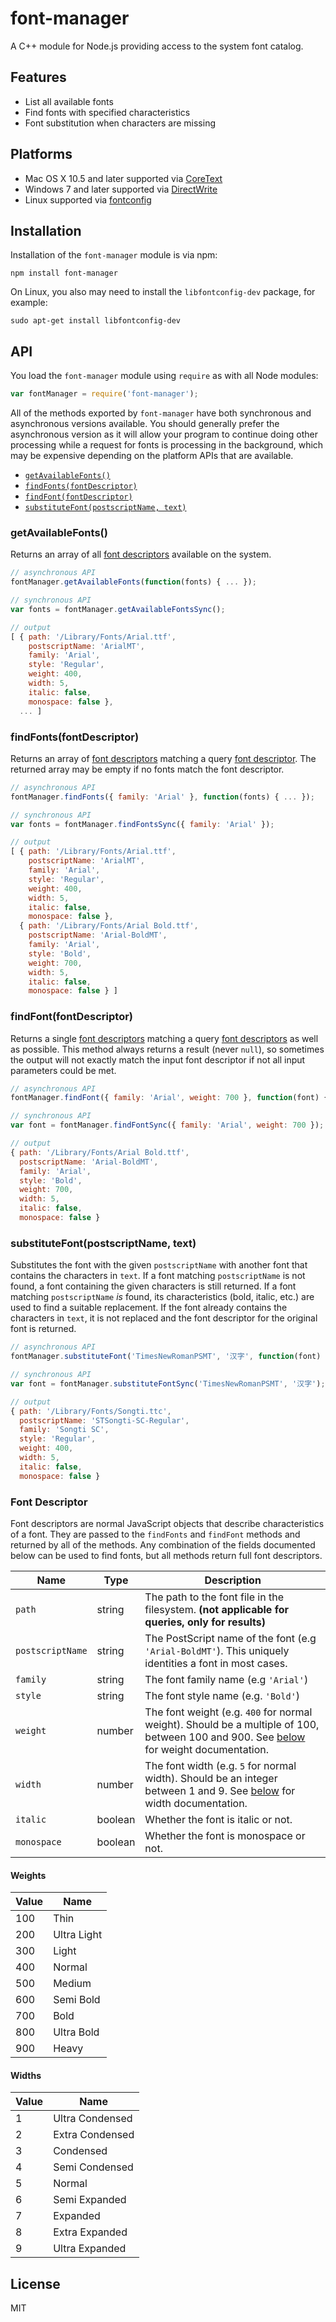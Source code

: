 # font-manager

A C++ module for Node.js providing access to the system font catalog.

## Features

* List all available fonts
* Find fonts with specified characteristics
* Font substitution when characters are missing

## Platforms

* Mac OS X 10.5 and later supported via [CoreText](https://developer.apple.com/library/mac/documentation/Carbon/reference/CoreText_Framework_Ref/_index.html)
* Windows 7 and later supported via [DirectWrite](http://msdn.microsoft.com/en-us/library/windows/desktop/dd368038(v=vs.85).aspx)
* Linux supported via [fontconfig](http://www.freedesktop.org/software/fontconfig)

## Installation

Installation of the `font-manager` module is via npm:

    npm install font-manager

On Linux, you also may need to install the `libfontconfig-dev` package, for example:

    sudo apt-get install libfontconfig-dev

## API

You load the `font-manager` module using `require` as with all Node modules:

```javascript
var fontManager = require('font-manager');
```

All of the methods exported by `font-manager` have both synchronous and asynchronous versions available.
You should generally prefer the asynchronous version as it will allow your program to continue doing other
processing while a request for fonts is processing in the background, which may be expensive depending on
the platform APIs that are available.

* [`getAvailableFonts()`](#getavailablefonts)
* [`findFonts(fontDescriptor)`](#findfontsfontdescriptor)
* [`findFont(fontDescriptor)`](#findfontfontdescriptor)
* [`substituteFont(postscriptName, text)`](#substitutefontpostscriptname-text)

### getAvailableFonts()

Returns an array of all [font descriptors](#font-descriptor) available on the system.

```javascript
// asynchronous API
fontManager.getAvailableFonts(function(fonts) { ... });

// synchronous API
var fonts = fontManager.getAvailableFontsSync();

// output
[ { path: '/Library/Fonts/Arial.ttf',
    postscriptName: 'ArialMT',
    family: 'Arial',
    style: 'Regular',
    weight: 400,
    width: 5,
    italic: false,
    monospace: false },
  ... ]
```

### findFonts(fontDescriptor)

Returns an array of [font descriptors](#font-descriptor) matching a query 
[font descriptor](#font-descriptor). 
The returned array may be empty if no fonts match the font descriptor.

```javascript
// asynchronous API
fontManager.findFonts({ family: 'Arial' }, function(fonts) { ... });

// synchronous API
var fonts = fontManager.findFontsSync({ family: 'Arial' });

// output
[ { path: '/Library/Fonts/Arial.ttf',
    postscriptName: 'ArialMT',
    family: 'Arial',
    style: 'Regular',
    weight: 400,
    width: 5,
    italic: false,
    monospace: false },
  { path: '/Library/Fonts/Arial Bold.ttf',
    postscriptName: 'Arial-BoldMT',
    family: 'Arial',
    style: 'Bold',
    weight: 700,
    width: 5,
    italic: false,
    monospace: false } ]
```

### findFont(fontDescriptor)

Returns a single [font descriptors](#font-descriptor) matching a query
[font descriptors](#font-descriptor) as well as possible. This method
always returns a result (never `null`), so sometimes the output will not 
exactly match the input font descriptor if not all input parameters
could be met.

```javascript
// asynchronous API
fontManager.findFont({ family: 'Arial', weight: 700 }, function(font) { ... });

// synchronous API
var font = fontManager.findFontSync({ family: 'Arial', weight: 700 });

// output
{ path: '/Library/Fonts/Arial Bold.ttf',
  postscriptName: 'Arial-BoldMT',
  family: 'Arial',
  style: 'Bold',
  weight: 700,
  width: 5,
  italic: false,
  monospace: false }
```

### substituteFont(postscriptName, text)

Substitutes the font with the given `postscriptName` with another font
that contains the characters in `text`.  If a font matching `postscriptName`
is not found, a font containing the given characters is still returned.  If
a font matching `postscriptName` *is* found, its characteristics (bold, italic, etc.)
are used to find a suitable replacement.  If the font already contains the characters
in `text`, it is not replaced and the font descriptor for the original font is returned.

```javascript
// asynchronous API
fontManager.substituteFont('TimesNewRomanPSMT', '汉字', function(font) { ... });

// synchronous API
var font = fontManager.substituteFontSync('TimesNewRomanPSMT', '汉字');

// output
{ path: '/Library/Fonts/Songti.ttc',
  postscriptName: 'STSongti-SC-Regular',
  family: 'Songti SC',
  style: 'Regular',
  weight: 400,
  width: 5,
  italic: false,
  monospace: false }
```

### Font Descriptor

Font descriptors are normal JavaScript objects that describe characteristics of
a font.  They are passed to the `findFonts` and `findFont` methods and returned by
all of the methods.  Any combination of the fields documented below can be used to 
find fonts, but all methods return full font descriptors.

Name             | Type    | Description
---------------- | ------- | -----------
`path`           | string  | The path to the font file in the filesystem. **(not applicable for queries, only for results)**
`postscriptName` | string  | The PostScript name of the font (e.g `'Arial-BoldMT'`). This uniquely identities a font in most cases.
`family`         | string  | The font family name (e.g `'Arial'`)
`style`          | string  | The font style name (e.g. `'Bold'`)
`weight`         | number  | The font weight (e.g. `400` for normal weight). Should be a multiple of 100, between 100 and 900. See [below](#weights) for weight documentation.
`width`          | number  | The font width (e.g. `5` for normal width). Should be an integer between 1 and 9. See [below](#widths) for width documentation.
`italic`         | boolean | Whether the font is italic or not.
`monospace`      | boolean | Whether the font is monospace or not.

#### Weights

Value | Name
----- | -------------------------
100   | Thin
200   | Ultra Light
300   | Light
400   | Normal
500   | Medium
600   | Semi Bold
700   | Bold
800   | Ultra Bold
900   | Heavy

#### Widths

Value | Name
----- | -----------------------------
1     | Ultra Condensed
2     | Extra Condensed
3     | Condensed
4     | Semi Condensed
5     | Normal
6     | Semi Expanded
7     | Expanded
8     | Extra Expanded
9     | Ultra Expanded

## License

MIT

